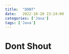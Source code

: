 ```yaml
---
title:  "DONT"
date:   2022-10-20 23:24:00
categories: ['Java']
tags: ['Java']
---
```


# Dont Shout